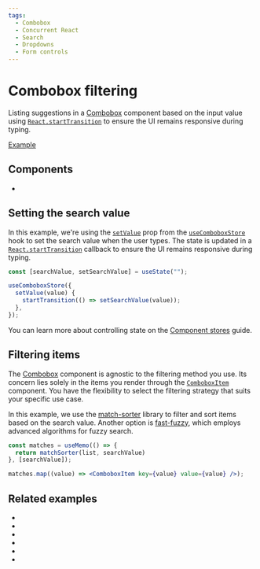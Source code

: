 ```yaml
---
tags:
  - Combobox
  - Concurrent React
  - Search
  - Dropdowns
  - Form controls
---
```


# Combobox filtering

<div data-description>

Listing suggestions in a [Combobox](/components/combobox) component based on the input value using [`React.startTransition`](https://react.dev/reference/react/startTransition) to ensure the UI remains responsive during typing.

</div>

<div data-tags></div>

<a href="./index.tsx" data-playground>Example</a>

## Components

<div data-cards="components">

- [](/components/combobox)

</div>

## Setting the search value

In this example, we're using the [`setValue`](/reference/use-combobox-store#setvalue) prop from the [`useComboboxStore`](/reference/use-combobox-store) hook to set the search value when the user types. The state is updated in a [`React.startTransition`](https://react.dev/reference/react/startTransition) callback to ensure the UI remains responsive during typing.

```js {4-6}
const [searchValue, setSearchValue] = useState("");

useComboboxStore({
  setValue(value) {
    startTransition(() => setSearchValue(value));
  },
});
```

You can learn more about controlling state on the [Component stores](/guide/component-stores) guide.

## Filtering items

The [Combobox](/components/combobox) component is agnostic to the filtering method you use. Its concern lies solely in the items you render through the [`ComboboxItem`](/reference/combobox-item) component. You have the flexibility to select the filtering strategy that suits your specific use case.

In this example, we use the [match-sorter](https://www.npmjs.com/package/match-sorter) library to filter and sort items based on the search value. Another option is [fast-fuzzy](https://www.npmjs.com/package/fast-fuzzy), which employs advanced algorithms for fuzzy search.

```jsx "matchSorter" "ComboboxItem"
const matches = useMemo(() => {
  return matchSorter(list, searchValue)
}, [searchValue]);

matches.map((value) => <ComboboxItem key={value} value={value} />);
```

## Related examples

<div data-cards="examples">

- [](/examples/combobox-animated)
- [](/examples/combobox-cancel)
- [](/examples/combobox-disclosure)
- [](/examples/combobox-group)
- [](/examples/combobox-links)
- [](/examples/combobox-multiple)

</div>
